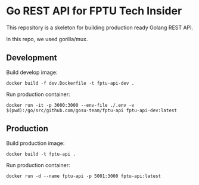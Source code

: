 # Go REST API for FPTU Tech Insider

This repository is a skeleton for building production ready Golang REST API.

In this repo, we used gorilla/mux.

## Development

Build develop image:

`docker build -f dev.Dockerfile -t fptu-api-dev .`

Run production container:

`docker run -it -p 3000:3000 --env-file ./.env -v $(pwd):/go/src/github.com/gosu-team/fptu-api fptu-api-dev:latest`

## Production

Build production image:

`docker build -t fptu-api .`

Run production container:

`docker run -d --name fptu-api -p 5001:3000 fptu-api:latest`
